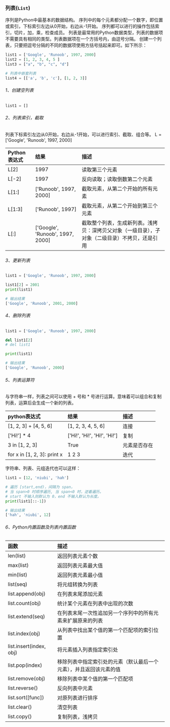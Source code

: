 ### 列表(```List```)

序列是Python中最基本的数据结构。
序列中的每个元素都分配一个数字，即位置或索引，下标索引左边从0开始，右边从-1开始。
序列都可以进行的操作包括索引，切片，加，乘，检查成员。
列表是最常用的Python数据类型，列表的数据项不需要具有相同的类型。列表数据项在一个方括号内，由逗号分隔。
创建一个列表，只要把逗号分隔的不同的数据项使用方括号括起来即可。如下所示：

```python
list1 = ['Google', 'Runoob', 1997, 2000]
list2 = [1, 2, 3, 4, 5 ]
list3 = ["a", "b", "c", "d"]

# 列表中嵌套列表
list4 = [['a', 'b', 'c'], [1, 2, 3]]
```

###### 1、创建空列表
```python
list1 = []
```

###### 2、列表索引，截取

列表下标索引左边从0开始，右边从-1开始，可以进行索引、截取、组合等。
L = ['Google', 'Runoob', 1997, 2000]

| Python表达式 | 结果 | 描述 |
| :--- | :--- | :--- |
| L[2] | 1997 | 读取第三个元素 |
| L[-2] | 1997 | 反向读取；读取倒数第二个元素 |
| L[1:] | ['Runoob', 1997, 2000] | 截取元素，从第二个开始的所有元素 |
| L[1:3] | ['Runoob', 1997] | 截取元素，从第二个开始到第三个元素 |
| L[:] | ['Google', 'Runoob', 1997, 2000] | 截取整个列表，生成新列表。浅拷贝：深拷贝父对象（一级目录），子对象（二级目录）不拷贝，还是引用|

###### 3、更新列表
```python
list1 = ['Google', 'Runoob', 1997, 2000]

list1[2] = 2001
print(list1)

# 输出结果
['Google', 'Runoob', 2001, 2000]
```

###### 4、删除列表
```python
list1 = ['Google', 'Runoob', 1997, 2000]

del list1[2]
# del list1

print(list1)

# 输出结果
['Google', 'Runoob', 2000]
```

###### 5、列表运算符

与字符串一样，列表之间可以使用 + 号和 * 号进行运算。意味着可以组合和复制列表，运算后会生成一个新的列表。

| python表达式 | 结果 | 描述 |
| :--- | :--- | :--- |
| [1, 2, 3] + [4, 5, 6]    | [1, 2, 3, 4, 5, 6] | 连接 |
| ['Hi!'] * 4 | ['Hi!', 'Hi!', 'Hi!', 'Hi!']      |   复制 |
| 3 in [1, 2, 3] | True      |    元素是否存在 |
| for x in [1, 2, 3]: print x | 1 2 3      |    迭代 |

字符串、列表、元组迭代也可以这样：
```python
list1 = [12, 'niubi', 'hah']

# 遍历 [start,end)，间隔为 span，
# 当 span>0 时顺序遍历, 当 span<0 时，逆着遍历。
# start 不输入则默认为 0，end 不输入默认为长度。
print(list1[::-1])

# 输出结果
['hah', 'niubi', 12]
```

###### 6、Python内置函数及列表内置函数

| 函数 | 描述 |
| :--- | :--- |
|len(list) |返回列表元素个数|
|max(list) |返回列表元素最大值|
|min(list) |返回列表元素最小值|
|list(seq) |将元组转换为列表|
|list.append(obj) |在列表末尾添加元素|
|list.count(obj) |统计某个元素在列表中出现的次数|
|list.extend(seq) |在列表末尾一次性追加另一个序列中的所有元素来扩展原来的列表|
|list.index(obj) |从列表中找出某个值的第一个匹配项的索引位置|
|list.insert(index, obj) |将元素插入列表指定索引处|
|list.pop(index) |移除列表中指定索引处的元素（默认最后一个元素），并且返回该元素的值|
|list.remove(obj) |移除列表中某个值的第一个匹配项|
|list.reverse() |反向列表中元素|
|list.sort([func]) |对原列表进行排序|
|list.clear() |清空列表|
|list.copy() |复制列表，浅拷贝|
